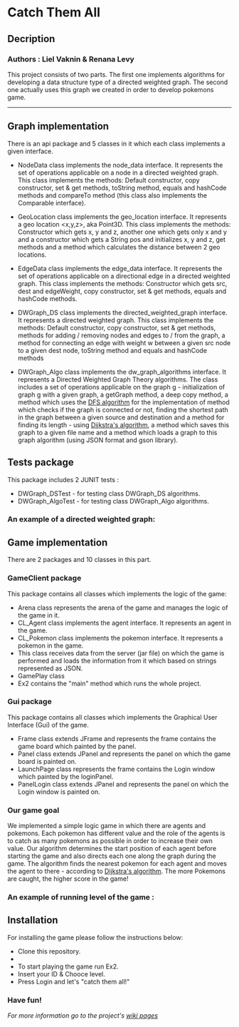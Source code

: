 # Catch Them All 

## Decription
### Authors : Liel Vaknin & Renana Levy

This project consists of two parts.
The first one implements algorithms for developing a data structure type of a directed weighted graph.
The second one actually uses this graph we created in order to develop pokemons game.

---
## Graph implementation

 There is an api package and 5 classes in it which each class implements a given interface.

* NodeData class implements the node_data interface.
It represents the set of operations applicable on a node in a directed weighted graph.
This class implements the methods:
Default constructor, copy constructor, set & get methods, toString method,
equals and hashCode methods and compareTo method (this class also implements the Comparable interface).

* GeoLocation class implements the geo_location interface.
It represents a geo location <x,y,z>, aka Point3D.
This class implements the methods: 
Constructor which gets x, y and z, another one which gets only x and y and a constructor which gets a String pos and initializes x, y and z, 
get methods and a method which calculates the distance between 2 geo locations. 

* EdgeData class implements the edge_data interface.
It represents the set of operations applicable on a directional edge in a directed weighted graph.
This class implements the methods:
Constructor which gets src, dest and edgeWeight, copy constructor, set & get methods, equals and hashCode methods.

* DWGraph_DS class implements the directed_weighted_graph interface.
It represents a directed weighted graph.
This class implements the methods:
Default constructor, copy constructor, set & get methods, methods for adding / removing nodes and edges to / from the graph,
a method for connecting an edge with weight w between a given src node to a given dest node, toString method and equals and hashCode methods

* DWGraph_Algo class implements the dw_graph_algorithms interface.
It represents a Directed Weighted Graph Theory algorithms.
The class includes a set of operations applicable on the graph g - 
initialization of graph g with a given graph, a getGraph method, a deep copy method, 
a method which uses the [DFS algorithm](https://en.wikipedia.org/wiki/Depth-first_search) for the implementation of method which checks
if the graph is connected or not, finding the shortest path in the graph between a given source and destination and a method for finding its length - using  [Dijkstra's algorithm](https://en.wikipedia.org/wiki/Dijkstra%27s_algorithm),
a method which saves this graph to a given file name and a method which loads a graph to this graph algorithm (using JSON format and gson library).


## Tests package
This package includes 2 JUNIT tests :
 -  DWGraph_DSTest - for testing class DWGraph_DS algorithms.
 -  DWGraph_AlgoTest - for testing class DWGraph_Algo algorithms. 
 
### An example of a directed weighted graph:

## Game implementation 

 There are 2 packages and 10 classes in this part.
 
 ### GameClient package
 
 This package contains all classes which implements the logic of the game:
* Arena class represents the arena of the game and manages the logic of the game in it.
* CL_Agent class implements the agent interface.
It represents an agent in the game.
* CL_Pokemon class implements the pokemon interface.
It represents a pokemon in the game.
* This class receives data from the server (jar file) on which the game is performed and loads the information from it which based on strings represented as JSON.
* GamePlay class 
* Ex2 contains the "main" method which runs the whole project.

 ### Gui package
 
 This package contains all classes which implements the Graphical User Interface (Gui) of the game.
 * Frame class extends JFrame and represents the frame contains the game board which painted by the panel.
 * Panel class extends JPanel and represents the panel on which the game board is painted on.
 * LaunchPage class represents the frame contains the Login window which painted by the loginPanel.
 * PanelLogin class extends JPanel and represents the panel on which the Login window is painted on.
 
### Our game goal

We implemented a simple logic game in which there are agents and pokemons.
Each pokemon has different value and the role of the agents is to catch as many pokemons as 
possible in order to increase their own value.
Our algorithm determines the start position of each agent before starting the game and also directs each one along the graph during the game.
The algorithm finds the nearest pokemon for each agent and moves the agent to there - according to [Dijkstra's algorithm](https://en.wikipedia.org/wiki/Dijkstra%27s_algorithm).
The more Pokemons are caught, the higher score in the game!

### An example of running level   of the game :

## Installation
For installing the game please follow the instructions below:
* Clone this repository.
*
* To start playing the game run Ex2.
* Insert your ID & Chooce level.
* Press Login and let's "catch them all!"

### Have fun!

*For more information go to the project's [wiki pages](https://github.com/LielVaknin/ex2/wiki)*


 


